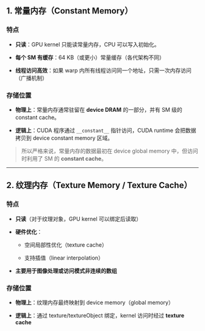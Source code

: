 ## 1. 常量内存（Constant Memory）

### 特点

- **只读**：GPU kernel 只能读常量内存，CPU 可以写入初始化。
    
- **每个 SM 有缓存**：64 KB（或更小）常量缓存（各代架构不同）
    
- **线程访问高效**：如果 warp 内所有线程访问同一个地址，只需一次内存访问（广播机制）
    

### 存储位置

- **物理上**：常量内存通常驻留在 **device DRAM** 的一部分，并有 SM 级的 constant cache。
    
- **逻辑上**：CUDA 程序通过 `__constant__` 指针访问，CUDA runtime 会把数据拷贝到 device constant memory 区域。
    

> 所以严格来说，常量内存的数据最初在 device global memory 中，但访问时利用了 SM 的 **constant cache**。

---

## 2. 纹理内存（Texture Memory / Texture Cache）

### 特点

- **只读**（对于纹理对象，GPU kernel 可以绑定后读取）
    
- **硬件优化**：
    
    - 空间局部性优化（texture cache）
        
    - 支持插值（linear interpolation）
        
- **主要用于图像处理或访问模式非连续的数组**
    

### 存储位置

- **物理上**：纹理内存最终映射到 device memory（global memory）
    
- **逻辑上**：通过 texture/textureObject 绑定，kernel 访问时经过 **texture cache**